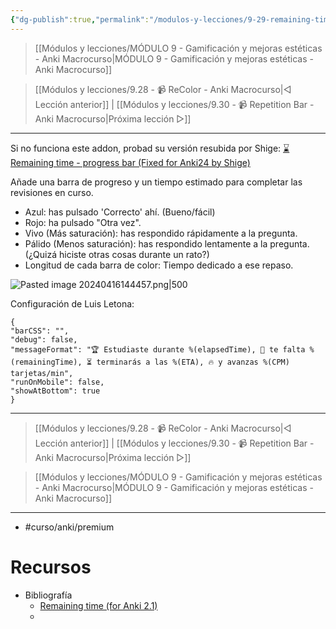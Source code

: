 ```yaml
---
{"dg-publish":true,"permalink":"/modulos-y-lecciones/9-29-remaining-time-anki-macrocurso/","noteIcon":"","updated":"2024-05-22T20:29:32.386+02:00"}
---
```



> [[Módulos y lecciones/MÓDULO 9 - Gamificación y mejoras estéticas - Anki Macrocurso\|MÓDULO 9 - Gamificación y mejoras estéticas - Anki Macrocurso]]

> [[Módulos y lecciones/9.28 - 📹 ReColor - Anki Macrocurso\|◁ Lección anterior]] | [[Módulos y lecciones/9.30 - 📹 Repetition Bar - Anki Macrocurso\|Próxima lección ▷]]

---

Si no funciona este addon, probad su versión resubida por Shige: [⌛️Remaining time - progress bar (Fixed for Anki24 by Shige)](https://ankiweb.net/shared/info/1630175489)

Añade una barra de progreso y un tiempo estimado para completar las revisiones en curso. 

- Azul: has pulsado 'Correcto' ahí. (Bueno/fácil)
- Rojo: ha pulsado "Otra vez".
- Vivo (Más saturación): has respondido rápidamente a la pregunta.
- Pálido (Menos saturación): has respondido lentamente a la pregunta. (¿Quizá hiciste otras cosas durante un rato?)
- Longitud de cada barra de color: Tiempo dedicado a ese repaso.

![Pasted image 20240416144457.png|500](/img/user/ANEXOS/Pasted%20image%2020240416144457.png)

Configuración de Luis Letona:

```
{
"barCSS": "",
"debug": false,
"messageFormat": "🏆 Estudiaste durante %(elapsedTime), 💪 te falta %(remainingTime), ⏳ terminarás a las %(ETA), 🔥 y avanzas %(CPM) tarjetas/min",
"runOnMobile": false,
"showAtBottom": true
}
```

---

> [[Módulos y lecciones/9.28 - 📹 ReColor - Anki Macrocurso\|◁ Lección anterior]] | [[Módulos y lecciones/9.30 - 📹 Repetition Bar - Anki Macrocurso\|Próxima lección ▷]]

> [[Módulos y lecciones/MÓDULO 9 - Gamificación y mejoras estéticas - Anki Macrocurso\|MÓDULO 9 - Gamificación y mejoras estéticas - Anki Macrocurso]]

---

- #curso/anki/premium

# Recursos
- Bibliografía
	- [Remaining time (for Anki 2.1)](https://ankiweb.net/shared/info/1508357010)
	- 